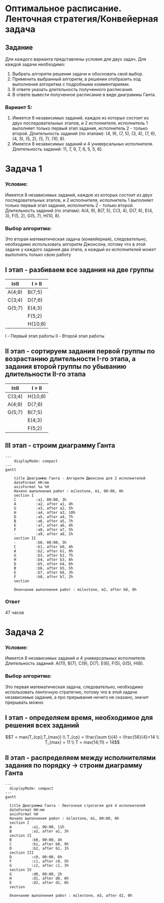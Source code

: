 
# Оптимальное расписание. Ленточная стратегия/Конвейерная задача  
## Задание  
Для каждого варианта представлены условия для двух задач. Для каждой задачи необходимо:   
1. Выбрать алгоритм решения задачи и обосновать свой выбор.  
2. Применить выбранный алгоритм, в решении отобразить ход выполнения алгоритма с подробными комментариями.  
3. В ответе указать длительность полученного расписания.  
4. В ответе вывести полученное расписание в виде диаграммы Ганта.  
  
### Вариант 5:  
1. Имеется 8 независимых заданий, каждое из которых состоит из двух последовательных этапов, и 2 исполнителя, исполнитель 1 выполняет только первый этап задания, исполнитель 2 - только второй. Длительность заданий (по этапам): (4, 9), (7, 5), (3, 4), (7, 6), (4, 3), (5, 2), (5, 7), (10, 8).  
2. Имеется 8 независимых заданий и 4 универсальных исполнителя. Длительность заданий: 11, 7, 9, 7, 6, 5, 5, 6].

# Задача 1

### Условие: 
Имеется 8 независимых заданий, каждое из которых состоит из двух последовательных этапов, и 2 исполнителя, исполнитель 1 выполняет только первый этап задания, исполнитель 2 - только второй. Длительность заданий (по этапам): A(4, 9), B(7, 5), C(3, 4), D(7, 6), E(4, 3), F(5, 2), G(5, 7), H(10, 8).  

### Выбор алгоритма:
Это вторая математическая задача (конвейерная), следовательно, необходимо использовать алгоритм Джонсона, потому что в этой задаче у каждого задания два этапа, а каждый из исполнителей может выполнять только свою работу

## I этап - разбиваем все задания на две группы

| I$\leq$II | I $>$ II |
|-----------|----------|
|  A(4;9)   |  B(7;5)  |
|  C(3;4)   |  D(7;6)  |
|  G(5;7)   |  E(4;3)  |
|           |  F(5;2)  |
|           |  H(10;8) |

I - Первый этап работы
II - Второй этап работы

## II этап - сортируем задания первой группы по возрастанию длительности I-го этапа, а задания второй группы по убыванию длительности II-го этапа

| I$\leq$II | I $>$ II |
|-----------|----------|
|  C(3;4)   |  H(10;8) |
|  A(4;9)   |  D(7;6)  |
|  G(5;7)   |  B(7;5)  |
|           |  E(4;3)  |
|           |  F(5;2)  |

## III этап - строим диаграмму Ганта

```mermaid
---
    displayMode: compact
---
gantt
    
    title Диаграмма Ганта - Алгоритм Джонсона для 2 исполнителей
    dateFormat HH:mm  
    axisFormat %a %H
    Начало выполнения работ : milestone, m1, 00:00, 0h
    section I
    C         :a1, 00:00, 3h
    A         :a2, after a1, 4h
    G         :a3, after a2, 5h
    H         :a4, after a3, 10h
    D         :a5, after a4, 7h
    B         :a6, after a5, 7h
    E         :a7, after a6, 4h
    F         :a8, after a7, 5h
    -         :a9, after a8, 2h
    section II
    -         :b0, 00:00, 3h
    C         :b1, after b0, 4h
    A         :b2, after b1, 9h
    G         :b3, after b2, 7h
    H         :b4, after b3, 8h
    D         :b5, after b4, 6h
    B         :b6, after b5, 5h
    E         :b7, after b6, 3h
    F         :b8, after b7, 2h
    section
    
    Окончание выполнения работ : milestone, m2, after b8, 0h
```
### Ответ 
47 часов
# Задача 2 
  
### Условие:   
Имеется 8 независимых заданий и 4 универсальных исполнителя. Длительность заданий: A(11), B(7), C(9), D(7), E(6), F(5), G(5), H(6).    
  
### Выбор алгоритма:  
Это первая математическая задача, следовательно, необходимо использовать ленточную стратегию, потому что в этой задаче независимые задания, а про прерывания ничего не сказано, значит прерывать можно  
  
## I этап - определяем время, необходимое для решения всех заданий 

$$T = max(T_{ср};T_{max}) \\
T_{ср} = \frac{\sum t}{4} = \frac{56}{4}=14 \\
T_{max} = 11 \\
T = max(14;11) = 14$$
  
## II этап - распределяем между исполнителями задания по порядку $\rightarrow$ строим диаграмму Ганта  
  
  ```mermaid
---
    displayMode: compact
---
gantt
    
    title Диаграмма Ганта - Ленточная стратегия для 4 исполнителей
    dateFormat HH:mm  
    axisFormat %H
    Начало выполнения работ : milestone, m1, 00:00, 0h
    section I
    A         :a1, 00:00, 11h
    B         :a2, after a1, 3h
    section II
    B         :b0, 00:00, 4h
    C         :b1, after b0, 9h
    D         :b2, after b1, 1h
    section III
    D         :c0, 00:00, 6h
    F         :c1, after c0, 5h
    G         :c2, after c1, 3h
    section IV
    G         :d0, 00:00, 2h
    H         :d1, after d0, 6h
    E         :d2, after d1, 6h
    section
    
    Окончание выполнения работ : milestone, m3, after d2, 0h
```